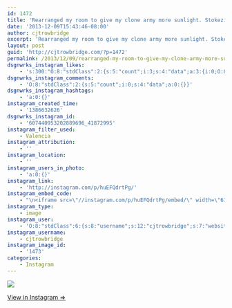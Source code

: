```yaml
---
id: 1472
title: 'Rearranged my room to give my clone army more sunlight. Stokezies! They&#8217;re loving it :) Watchu growin?'
date: '2013-12-09T15:43:46-08:00'
author: cjtrowbridge
excerpt: 'Rearranged my room to give my clone army more sunlight. Stokezies! They''re loving it :) Watchu growin?'
layout: post
guid: 'http://cjtrowbridge.com/?p=1472'
permalink: /2013/12/09/rearranged-my-room-to-give-my-clone-army-more-sunlight-stokezies-theyre-loving-it-watchu-growin/
dsgnwrks_instagram_likes:
    - 's:300:"O:8:"stdClass":2:{s:5:"count";i:3;s:4:"data";a:3:{i:0;O:8:"stdClass":4:{s:8:"username";s:11:"pauli_walli";s:15:"profile_picture";s:106:"https://igcdn-photos-h-a.akamaihd.net/hphotos-ak-xpa1/t51.2885-19/10488581_249977358543807_885515775_a.jpg";s:2:"id";s:9:"420976056";s:9:"full_name";s:25:"Паша ";'
dsgnwrks_instagram_comments:
    - 'O:8:"stdClass":2:{s:5:"count";i:0;s:4:"data";a:0:{}}'
dsgnwrks_instagram_hashtags:
    - 'a:0:{}'
instagram_created_time:
    - '1386632626'
dsgnwrks_instagram_id:
    - '607440953202889696_41872995'
instagram_filter_used:
    - Valencia
instagram_attribution:
    - ''
instagram_location:
    - ''
instagram_users_in_photo:
    - 'a:0:{}'
instagram_link:
    - 'http://instagram.com/p/huEFQdrtPg/'
instagram_embed_code:
    - "\n<iframe src=\"//instagram.com/p/huEFQdrtPg/embed/\" width=\"612\" height=\"710\" frameborder=\"0\" scrolling=\"no\" allowtransparency=\"true\"></iframe>\n"
instagram_type:
    - image
instagram_user:
    - 'O:8:"stdClass":6:{s:8:"username";s:12:"cjtrowbridge";s:7:"website";s:0:"";s:15:"profile_picture";s:103:"https://igcdn-photos-f-a.akamaihd.net/hphotos-ak-xpa1/t51.2885-19/925559_452430704897917_67836701_a.jpg";s:9:"full_name";s:13:"CJ Trowbridge";s:3:"bio";s:0:"";s:2:"id";s:8:"41872995";}'
instagram_username:
    - cjtrowbridge
instagram_image_id:
    - '1473'
categories:
    - Instagram
---
```


[![](http://blog.cjtrowbridge.com/wp-content/uploads/2013/12/1172118_564028703690140_1387097131_n.jpg)](http://instagram.com/p/huEFQdrtPg/)

[View in Instagram ⇒](http://instagram.com/p/huEFQdrtPg/)